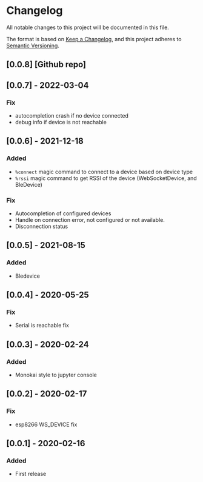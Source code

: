 # Changelog
All notable changes to this project will be documented in this file.

The format is based on [Keep a Changelog](https://keepachangelog.com/en/1.0.0/),
and this project adheres to [Semantic Versioning](https://semver.org/spec/v2.0.0.html).

## [0.0.8] [Github repo]
## [0.0.7] - 2022-03-04
### Fix
- autocompletion crash if no device connected
- debug info if device is not reachable
## [0.0.6] - 2021-12-18
### Added
- `%connect` magic command to connect to a device based on device type
- `%rssi` magic command to get RSSI of the device (WebSocketDevice, and BleDevice)
### Fix
- Autocompletion of configured devices
- Handle on connection error, not configured or not available.
- Disconnection status
## [0.0.5] - 2021-08-15
### Added
- Bledevice
## [0.0.4] - 2020-05-25
### Fix
- Serial is reachable fix
## [0.0.3] - 2020-02-24
### Added
- Monokai style to jupyter console
## [0.0.2] - 2020-02-17
### Fix
- esp8266 WS_DEVICE fix
## [0.0.1] - 2020-02-16
### Added
- First release
